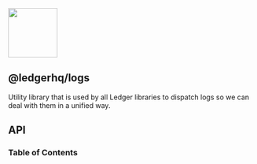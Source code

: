 <img src="https://user-images.githubusercontent.com/211411/34776833-6f1ef4da-f618-11e7-8b13-f0697901d6a8.png" height="100" />

## @ledgerhq/logs

Utility library that is used by all Ledger libraries to dispatch logs so we can deal with them in a unified way.

## API

<!-- Generated by documentation.js. Update this documentation by updating the source code. -->

### Table of Contents
